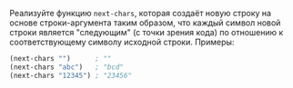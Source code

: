 Реализуйте функцию `next-chars`, которая создаёт новую строку на основе строки-аргумента таким образом, что каждый символ новой строки является "следующим" (с точки зрения кода) по отношению к соответствующему символу исходной строки.
Примеры:

```clojure
(next-chars "")      ; ""
(next-chars "abc")   ; "bcd"
(next-chars "12345") ; "23456"
```
